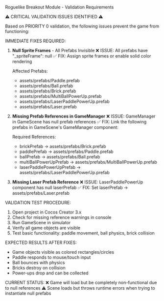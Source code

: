 Roguelike Breakout Module - Validation Requirements

⚠️ CRITICAL VALIDATION ISSUES IDENTIFIED ⚠️

Based on PRIORITY 0 validation, the following issues prevent the game from functioning:

IMMEDIATE FIXES REQUIRED:

1. **Null Sprite Frames** - All Prefabs Invisible
   ❌ ISSUE: All prefabs have "_spriteFrame": null
   ✅ FIX: Assign sprite frames or enable solid color rendering
   
   Affected Prefabs:
   - assets/prefabs/Paddle.prefab
   - assets/prefabs/Ball.prefab  
   - assets/prefabs/Brick.prefab
   - assets/prefabs/MultiBallPowerUp.prefab
   - assets/prefabs/LaserPaddlePowerUp.prefab
   - assets/prefabs/Laser.prefab

2. **Missing Prefab References in GameManager**
   ❌ ISSUE: GameManager in GameScene has null prefab references
   ✅ FIX: Link the following prefabs in GameScene's GameManager component:
   
   Required References:
   - brickPrefab → assets/prefabs/Brick.prefab
   - paddlePrefab → assets/prefabs/Paddle.prefab
   - ballPrefab → assets/prefabs/Ball.prefab
   - multiBallPowerUpPrefab → assets/prefabs/MultiBallPowerUp.prefab
   - laserPaddlePowerUpPrefab → assets/prefabs/LaserPaddlePowerUp.prefab

3. **Missing Laser Prefab Reference**
   ❌ ISSUE: LaserPaddlePowerUp component has null laserPrefab
   ✅ FIX: Set laserPrefab → assets/prefabs/Laser.prefab

VALIDATION TEST PROCEDURE:

1. Open project in Cocos Creator 3.x
2. Check for missing reference warnings in console
3. Run GameScene in simulator
4. Verify all game objects are visible
5. Test basic functionality: paddle movement, ball physics, brick collision

EXPECTED RESULTS AFTER FIXES:
- Game objects visible as colored rectangles/circles
- Paddle responds to mouse/touch input  
- Ball bounces with physics
- Bricks destroy on collision
- Power-ups drop and can be collected

CURRENT STATUS: 
❌ Game will load but be completely non-functional due to null references
⚠️ Scene loads but throws runtime errors when trying to instantiate null prefabs